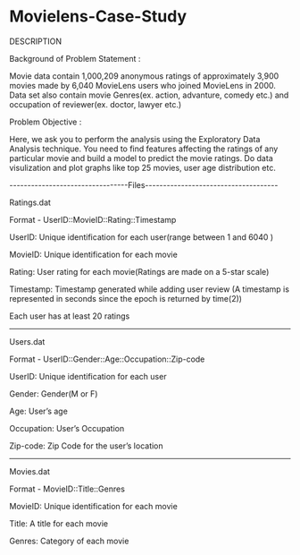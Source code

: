 # Movielens-Case-Study
DESCRIPTION

Background of Problem Statement :

Movie data contain 1,000,209 anonymous ratings of approximately 3,900 movies made by 6,040 MovieLens users who joined MovieLens in 2000. Data set also contain movie Genres(ex. action, advanture, comedy etc.) and occupation of reviewer(ex. doctor, lawyer etc.)


Problem Objective :

Here, we ask you to perform the analysis using the Exploratory Data Analysis technique. You need to find features affecting the ratings of any particular movie and build a model to predict the movie ratings. Do data visulization and plot graphs like top 25 movies, user age distribution etc.

---------------------------------Files-------------------------------------


Ratings.dat

Format - UserID::MovieID::Rating::Timestamp

UserID: Unique identification for each user(range between 1 and 6040 )

MovieID: Unique identification for each movie

Rating: User rating for each movie(Ratings are made on a 5-star scale)

Timestamp:	Timestamp generated while adding user review (A timestamp is represented in seconds since the epoch is returned by time(2))

Each user has at least 20 ratings

-----------------------------------

Users.dat

Format -  UserID::Gender::Age::Occupation::Zip-code

UserID:	Unique identification for each user

Gender:	Gender(M or F)

Age:	User’s age

Occupation:	User’s Occupation

Zip-code: Zip Code for the user’s location

--------------------------------

Movies.dat

Format - MovieID::Title::Genres


MovieID:	Unique identification for each movie

Title:	A title for each movie

Genres:	Category of each movie
